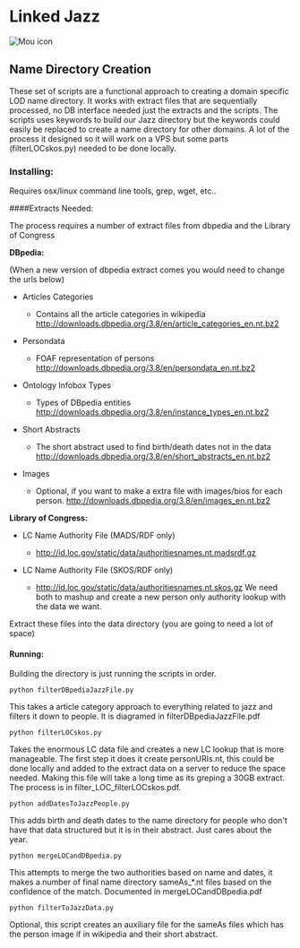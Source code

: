 # Linked Jazz

![Mou icon](http://linkedjazz.org/image/jl_logo_small.png)

## Name Directory Creation

These set of scripts are a functional approach to creating a domain specific LOD name directory. It works with extract files that are sequentially processed, no DB interface needed just the extracts and the scripts. The scripts uses keywords to build our Jazz directory but the keywords could easily be replaced to create a name directory for other domains. A lot of the process it designed so it will work on a VPS but some parts (filterLOCskos.py) needed to be done locally.

### Installing:

Requires osx/linux command line tools, grep, wget, etc..

####Extracts Needed:

The process requires a number of extract files from dbpedia and the Library of Congress

**DBpedia:**

(When a new version of dbpedia extract comes you would need to change the urls below)

* Articles Categories
  * Contains all the article categories in wikipedia
	http://downloads.dbpedia.org/3.8/en/article_categories_en.nt.bz2
	
 * Persondata
   * FOAF representation of persons 
   http://downloads.dbpedia.org/3.8/en/persondata_en.nt.bz2
   
* Ontology Infobox Types
  * Types of DBpedia entities
	http://downloads.dbpedia.org/3.8/en/instance_types_en.nt.bz2
	
* Short Abstracts
  * The short abstract used to find birth/death dates not in the data
	http://downloads.dbpedia.org/3.8/en/short_abstracts_en.nt.bz2
	
	
* Images
  * Optional, if you want to make a extra file with images/bios for each person.
	http://downloads.dbpedia.org/3.8/en/images_en.nt.bz2


**Library of Congress:**

* LC Name Authority File (MADS/RDF only)
  * http://id.loc.gov/static/data/authoritiesnames.nt.madsrdf.gz
	
* LC Name Authority File (SKOS/RDF only)
  * http://id.loc.gov/static/data/authoritiesnames.nt.skos.gz
  We need both to mashup and create a new person only authority lookup with the data we want.

	
Extract these files into the data directory (you are going to need a lot of space)


#### Running:
Building the directory is just running the scripts in order.

	python filterDBpediaJazzFile.py 	
	
This takes a article category approach to everything related to jazz and filters it down to people. It is diagramed in filterDBpediaJazzFile.pdf	
	
	python filterLOCskos.py
	
Takes the enormous LC data file and creates a new LC lookup that is more manageable. The first step it does it create personURIs.nt, this could be done locally and added to the extract data on a server to reduce the space needed. Making this file will take a long time as its greping a 30GB extract. The process is in filter_LOC_filterLOCskos.pdf.

	python addDatesToJazzPeople.py

This adds birth and death dates to the name directory for people who don't have that data structured but it is in their abstract. Just cares about the year.


	python mergeLOCandDBpedia.py

This attempts to merge the two authorities based on name and dates, it makes a number of final name directory sameAs_*.nt files based on the confidence of the match. Documented in mergeLOCandDBpedia.pdf
	

	python filterToJazzData.py
	
Optional, this script creates an auxiliary file for the sameAs files which has the person image if in wikipedia and their short abstract.	
	
	
	
	
	
	
	